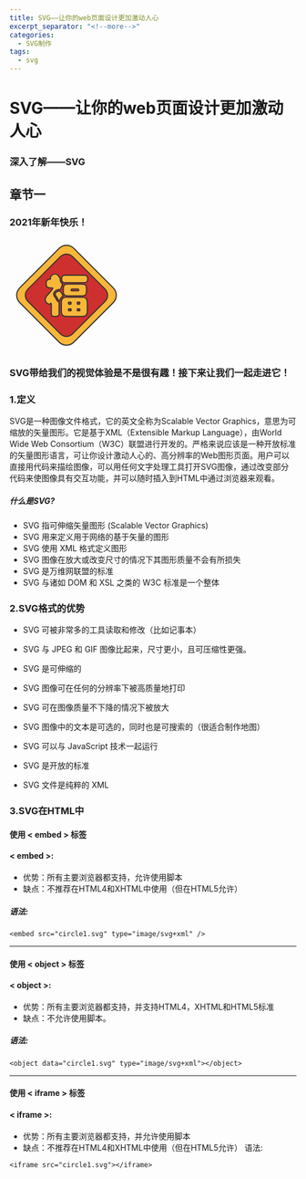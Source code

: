 ```yaml
---
title: SVG——让你的web页面设计更加激动人心
excerpt_separator: "<!--more-->"
categories: 
  - SVG制作
tags:
  - svg
---
```


# SVG——让你的web页面设计更加激动人心
### 深入了解——SVG
## 章节一
<!--more-->

### 2021年新年快乐！  
<section>
<svg t="1610248144576" class="icon" viewBox="0 0 1024 1024" version="1.1" xmlns="http://www.w3.org/2000/svg" p-id="1198" width="200" height="200"><path d="M91.3 446.2L445.8 91.7c36.6-36.6 96-36.6 132.6 0l354.5 354.5c36.6 36.6 36.6 96 0 132.6L578.4 933.4c-36.6 36.6-96 36.6-132.6 0L91.3 578.9c-36.7-36.7-36.7-96 0-132.7z" fill="#F8B739" p-id="1199"></path><path d="M512.1 965.8c-26.4 0-51.2-10.3-69.8-28.9L87.7 582.4c-18.7-18.7-28.9-43.5-28.9-69.8 0-26.4 10.3-51.2 28.9-69.8L442.2 88.2c38.5-38.5 101.2-38.5 139.7 0l354.5 354.5c18.7 18.7 28.9 43.5 28.9 69.8 0 26.4-10.3 51.2-28.9 69.8L581.9 936.9c-18.6 18.7-43.4 28.9-69.8 28.9zM91.3 446.2l3.5 3.5c-16.8 16.8-26 39.1-26 62.8 0 23.7 9.2 46 26 62.8l354.5 354.5c16.8 16.8 39.1 26 62.8 26s46-9.2 62.8-26l354.5-354.5c16.8-16.8 26-39.1 26-62.8 0-23.7-9.2-46-26-62.8L574.8 95.3c-34.6-34.6-90.9-34.6-125.5 0L94.8 449.8l-3.5-3.6z" fill="#333333" p-id="1200"></path><path d="M165 457.9l292.4-292.4c30.2-30.2 79.2-30.2 109.4 0l292.4 292.4c30.2 30.2 30.2 79.2 0 109.4L566.8 859.6c-30.2 30.2-79.2 30.2-109.4 0L165 567.2c-30.2-30.2-30.2-79.1 0-109.3z" fill="#CE302F" p-id="1201"></path><path d="M512.1 887.2c-21.1 0-42.2-8-58.2-24.1L161.5 570.8c-15.6-15.6-24.1-36.2-24.1-58.2s8.6-42.7 24.1-58.2l3.5 3.5-3.5-3.5L453.9 162c32.1-32.1 84.3-32.1 116.4 0l292.4 292.4c15.6 15.6 24.1 36.2 24.1 58.2s-8.6 42.7-24.1 58.2L570.3 863.2c-16.1 16-37.1 24-58.2 24z m0-739.3c-18.5 0-37 7.1-51.2 21.2L168.5 461.4c-13.7 13.7-21.2 31.8-21.2 51.2s7.5 37.5 21.2 51.2l292.4 292.4c28.2 28.2 74.1 28.2 102.3 0l292.4-292.4c13.7-13.7 21.2-31.8 21.2-51.2s-7.5-37.5-21.2-51.2L563.2 169c-14.1-14.1-32.6-21.1-51.1-21.1z" fill="#333333" p-id="1202"></path><path d="M366.3 446.7c-13.8 0-23.5-2.8-29-8.5S329 422.8 329 409c0-13.8 2.8-23.9 8.5-30.4s15.3-9.7 28.8-9.7c1.6 0 2.2-1.2 1.6-3.6-0.5-2.4-0.8-4.6-0.8-6.5 0-9.7 4.7-18.2 14-25.5 9.3-7.3 18.7-10.9 28.2-10.9 4.9 0 9.5 0.9 13.8 2.6 4.3 1.8 7.8 3.9 10.5 6.5s6.5 7.5 11.4 14.8c4.9 7.3 7.8 12.1 8.9 14.4 1.1 2.3 1.6 6.5 1.6 12.6s1.3 11.9 3.9 17.4c2.6 5.5 6 10 10.3 13.4 4.3 3.4 6.5 5.6 6.5 6.7 0 1.6-2.8 9.9-8.5 24.9-5.7 15-8.9 23.3-9.7 24.7-0.8 1.5-1.7 2.2-2.6 2.2-1 0-2.4-0.3-4.3-1s-4.5-1-7.7-1c-10.3 0-20.7 4.5-31.2 13.6s-15.8 18-15.8 26.8 3 17.2 9.1 25.3c6.1 8.1 12.9 18.9 20.5 32.4 4.6 7.3 9.5 11.9 14.6 13.8 3.5 1.1 5.3 3.8 5.3 8.1v95.3c0 10.5-2.5 17.7-7.5 21.5-5 3.8-14.3 5.7-27.8 5.7s-22.7-1.8-27.6-5.3c-4.9-3.5-7.3-10.8-7.3-21.9V592c0-4.3-1.4-6.5-4.1-6.5-1.1 0-2.2 0.5-3.2 1.6-3.5 3.8-8.1 5.7-13.8 5.7-5.7 0-12.6-4.2-20.9-12.6-8.3-8.4-12.4-17.4-12.4-27.2 0-14.3 7.3-29.1 21.9-44.2 7.8-8.4 17.4-19.4 28.6-33.1 11.2-13.6 16.8-21.9 16.8-24.7s-1.9-4.3-5.7-4.3h-16.6z m107.4 55.9c2.2 7.3 4.7 12.6 7.7 15.8 0.3 0.5 0.4 1.2 0.4 1.8 0 0.7-0.8 1.4-2.4 2.2-13.5 5.7-21.9 16.9-25.1 33.7-0.5 2.4-2 3.6-4.5 3.6-5.1 0-10-4.1-14.6-12.4-4.6-8.2-10.5-17.4-17.8-27.4-4.3-6.2-6.5-12.3-6.5-18.2 0-5.9 3.6-11.9 10.7-17.8 7.2-5.9 14.2-8.9 21.1-8.9s13.5 3.6 19.9 10.9c6.3 7.4 10.1 12.9 11.1 16.7zM699.2 649c0 20.3-3.5 34.3-10.5 42-7 7.7-19.3 11.6-36.9 11.6H513.1c-17.6 0-29.9-3.9-36.9-11.6-7-7.7-10.5-21.7-10.5-42v-64.9c0-20.3 3.6-34.3 10.7-42 7.2-7.7 19.4-11.6 36.7-11.6h138.7c17.3 0 29.5 3.9 36.7 11.6 7.2 7.7 10.7 21.7 10.7 42V649z m-23.9-316.7c18.4 0 27.6 10.9 27.6 32.8 0 22.4-9.2 33.7-27.6 33.7H496.5c-18.4 0-27.6-11.1-27.6-33.3 0-22.2 9.2-33.3 27.6-33.3h178.8z m-30.8 79.5c14.6 0 25.1 1.4 31.6 4.1 6.5 2.7 10.7 7.6 12.8 14.8 2 7.2 3 18.7 3 34.7 0 24.9-3.7 40-11.2 45.4-7.4 5.4-19.5 8.1-36.3 8.1H531.7c-16.8 0-28.9-2.7-36.5-8.1-7.6-5.4-11.4-18.3-11.4-38.7 0-20.4 1-34.2 3-41.4 2-7.2 6.3-12.1 12.8-14.8 6.5-2.7 17.2-4.1 32-4.1h112.9z m-95.3 180.4c1.9 0 3.1-0.5 3.6-1.6s0.8-3.4 0.8-6.9c0-3.5-0.2-5.9-0.6-7.1-0.4-1.2-1.7-1.8-3.9-1.8h-14.6c-1.9 0-3.2 0.5-3.9 1.6-0.7 1.1-1 3.4-1 7.1s0.3 6 1 7.1c0.7 1.1 2 1.6 3.9 1.6h14.7z m0 59.7c1.9 0 3.1-0.5 3.6-1.6s0.8-3.5 0.8-7.3-0.3-6.2-0.8-7.1c-0.5-1-1.8-1.4-3.6-1.4h-14.6c-1.9 0-3.2 0.5-3.9 1.6-0.7 1.1-1 3.4-1 7.1 0 3.6 0.3 6 1 7.1 0.7 1.1 2 1.6 3.9 1.6h14.6zM614.9 473c5.1 0 7.7-2.8 7.7-8.3 0-5.5-2.6-8.3-7.7-8.3h-53.5c-5.4 0-8.1 2.8-8.1 8.3 0 5.5 2.7 8.3 8.1 8.3h53.5z m12.5 119.2c2.2 0 3.5-0.7 4.1-2 0.5-1.4 0.8-3.6 0.8-6.9 0-3.2-0.3-5.5-0.8-6.7-0.5-1.2-1.9-1.8-4.1-1.8h-14.2c-1.9 0-3.2 0.5-3.9 1.6-0.7 1.1-1 3.4-1 7.1s0.3 6 1 7.1c0.7 1.1 2 1.6 3.9 1.6h14.2z m0 59.7c2.2 0 3.5-0.5 4.1-1.6 0.5-1.1 0.8-3.5 0.8-7.3s-0.3-6.2-0.8-7.1c-0.5-1-1.9-1.4-4.1-1.4h-14.2c-1.9 0-3.2 0.5-3.9 1.6-0.7 1.1-1 3.4-1 6.9 0 3.5 0.3 5.9 1 7.1 0.7 1.2 2 1.8 3.9 1.8h14.2z" fill="#F8B739" p-id="1203"></path><path d="M410.5 707.9c-14.7 0-24.7-2-30.5-6.2-6.3-4.6-9.4-13-9.4-26v-83.9-0.1c-4.3 3.9-9.7 5.9-16.1 5.9-7.1 0-15.1-4.6-24.5-14.1-9.2-9.3-13.8-19.6-13.8-30.7 0-15.6 7.8-31.6 23.3-47.7 7.7-8.2 17.2-19.2 28.3-32.8 10.8-13.2 14.2-18.7 15.3-20.8h-16.8c-15.3 0-26-3.3-32.6-10-6.5-6.7-9.7-17.4-9.7-32.7 0-15 3.3-26.3 9.8-33.7 6.1-6.9 15.8-10.8 28.8-11.4-0.3-1.9-0.5-3.6-0.5-5.2 0-11.3 5.4-21.2 15.9-29.5 10.2-8 20.7-12 31.3-12 5.5 0 10.8 1 15.7 3 4.9 2 9 4.5 12.1 7.5 3 2.9 7 8 12.1 15.7 5 7.6 8.1 12.5 9.3 15 1.4 3.1 2.1 7.7 2.1 14.7 0 5.3 1.1 10.5 3.4 15.3 2.2 4.8 5.2 8.7 8.9 11.5 6.4 5 8.4 7.6 8.4 10.6 0 1.4 0 3.3-8.8 26.7-7.6 20.1-9.3 24.1-10 25.4-2.2 4-5 4.8-7 4.8-1.6 0-3.5-0.4-5.9-1.3-0.9-0.3-2.7-0.7-6-0.7-9 0-18.4 4.2-28 12.4-9.3 8-14.1 15.8-14.1 23 0 7.7 2.7 15.1 8.1 22.3 6.2 8.2 13.1 19.3 20.8 32.9 3.9 6.2 7.9 10.1 11.9 11.6 5.5 1.8 8.6 6.4 8.6 12.8v95.3c0 12.1-3.2 20.7-9.5 25.5-6.1 4.8-16.1 6.9-30.9 6.9z m-38.9-127.6c1.5 0 9.1 0.6 9.1 11.5v83.9c0 9.2 1.8 15.4 5.2 17.8 2.7 2 9.2 4.3 24.6 4.3 15.4 0 21.9-2.5 24.8-4.7 3.7-2.8 5.5-8.7 5.5-17.5v-95.3c0-2.8-0.9-3.1-1.7-3.3l-0.2-0.1c-6.3-2.3-11.9-7.5-17.1-15.8l-0.1-0.2c-7.4-13.3-14.2-24-20.1-31.9-6.7-9-10.1-18.5-10.1-28.3 0-10.3 5.9-20.5 17.6-30.6 11.4-9.8 23-14.8 34.5-14.8 3.8 0 6.9 0.4 9.4 1.3 0.5 0.2 0.8 0.3 1.2 0.4 0.8-1.8 3-7.1 9.1-23.4 5.4-14.4 7.3-20 7.9-22.2-0.7-0.7-1.9-1.8-4.3-3.7-4.9-3.9-8.9-9-11.8-15.2-2.9-6.2-4.3-12.7-4.3-19.5 0-7.2-0.8-9.7-1.2-10.5-0.7-1.4-2.7-5-8.6-13.7-5.8-8.6-9-12.4-10.6-14-2.2-2.1-5.3-4-9-5.5s-7.7-2.3-11.9-2.3c-8.3 0-16.7 3.3-25.1 9.9-8.1 6.4-12.1 13.4-12.1 21.6 0 1.5 0.2 3.3 0.7 5.4 0.7 3 0.3 5.5-1.2 7.3-1.3 1.6-3.1 2.4-5.3 2.4-11.9 0-20.4 2.7-25 8-4.8 5.5-7.3 14.6-7.3 27.1 0 12.4 2.3 21 6.9 25.7 4.5 4.7 13.1 7 25.4 7h16.6c7.9 0 10.7 4.8 10.7 9.3 0 3.1-1.4 7.7-18 27.9-11.2 13.7-20.9 24.9-28.8 33.3-13.7 14.2-20.5 27.9-20.5 40.8 0 8.5 3.6 16.2 10.9 23.7 9.5 9.6 14.9 11.1 17.3 11.1 4.3 0 7.6-1.3 10.1-4.1l0.1-0.1c2.4-2.4 5-3 6.7-3z m-1.3 9.3z m-7.2-222.9z m288.7 340.8H513.1c-19 0-32.6-4.4-40.6-13.2-8-8.7-11.8-23.6-11.8-45.3v-64.9c0-21.8 4-36.6 12.1-45.4 8.1-8.7 21.7-13.2 40.4-13.2h138.7c18.7 0 32.2 4.4 40.4 13.2 8.1 8.8 12.1 23.6 12.1 45.4V649c0 21.8-3.9 36.6-11.9 45.3-8.1 8.8-21.8 13.2-40.7 13.2zM513.1 535.6c-15.8 0-26.9 3.4-33 10-6.2 6.7-9.4 19.7-9.4 38.6V649c0 18.9 3.1 31.9 9.2 38.6 6 6.6 17.2 9.9 33.2 9.9h138.7c16 0 27.2-3.3 33.2-9.9 6.1-6.7 9.2-19.7 9.2-38.6v-64.9c0-18.9-3.2-31.8-9.4-38.6-6.1-6.6-17.3-10-33-10H513.1z m114.3 121.3h-14.2c-5 0-7.3-2.8-8.2-4.4-1.1-2-1.6-5-1.6-9.5 0-4.7 0.5-7.6 1.8-9.6 0.9-1.5 3.2-4 8.1-4h14.2c4.1 0 6.9 1.3 8.4 3.9 1 1.8 1.5 4.6 1.5 9.6 0 4.8-0.4 7.6-1.3 9.5-1.1 2.1-3.4 4.5-8.7 4.5z m-13.8-10h13.5c0.1-0.8 0.2-2.1 0.2-3.9 0-1.6-0.1-2.8-0.1-3.5h-13.6c-0.1 0.7-0.2 1.8-0.2 3.5 0 1.9 0.1 3.1 0.2 3.9z m-0.7-0.1z m-63.7 10.1h-14.6c-4.9 0-7.2-2.5-8.1-4-1.2-2-1.8-4.9-1.8-9.7 0-4.9 0.5-7.8 1.8-9.8 0.9-1.5 3.2-4 8.1-4h14.6c4.7 0 7 2.1 8 3.9 1 1.8 1.5 4.6 1.5 9.6 0 4.8-0.4 7.6-1.3 9.5-0.9 1.7-3.1 4.5-8.2 4.5z m-14.1-9.1z m-0.2-0.9h13.6c0.1-0.8 0.2-2.1 0.2-3.9 0-1.6-0.1-2.8-0.1-3.5H535c-0.1 0.7-0.2 1.9-0.2 3.7s0 2.9 0.1 3.7z m14.7-0.1z m-14.5-8.4z m92.3-41.2h-14.2c-4.9 0-7.2-2.5-8.1-4-1.2-2-1.8-4.9-1.8-9.7 0-4.8 0.5-7.8 1.8-9.7 0.9-1.5 3.2-4 8.1-4h14.2c5.6 0 7.8 3 8.6 4.8 0.9 2 1.2 4.6 1.2 8.7 0 4-0.4 6.8-1.2 8.7-0.5 1.6-2.6 5.2-8.6 5.2z m-13.8-10h13.5c0.1-0.8 0.2-2 0.2-3.9 0-1.7-0.1-2.8-0.2-3.5h-13.6c-0.1 0.7-0.2 1.9-0.2 3.7 0.1 1.9 0.2 3 0.3 3.7z m-0.9-7.4z m-63.5 17.4h-14.6c-4.9 0-7.2-2.5-8.1-4-1.2-2-1.8-4.9-1.8-9.7 0-4.8 0.5-7.8 1.8-9.7 0.9-1.5 3.2-4 8.1-4h14.6c6.2 0 8.1 3.7 8.6 5.2 0.6 1.8 0.9 4.5 0.9 8.7 0 4.5-0.4 7.3-1.3 9.1-0.9 1.7-3.1 4.4-8.2 4.4z m-14.1-9z m-0.2-1h13.6c0.1-0.7 0.1-1.9 0.1-3.5 0-1.8-0.1-3.1-0.1-3.9h-13.6c-0.1 0.7-0.2 1.9-0.2 3.7 0 1.9 0.1 3 0.2 3.7z m-0.8-7.4z m-84.3-15c-7.1 0-13.4-5-19-14.9-4.5-8.1-10.4-17.1-17.5-26.9l-0.1-0.1c-4.9-7-7.4-14.1-7.4-21.1 0-7.5 4.2-14.8 12.6-21.7 8.1-6.7 16.2-10.1 24.3-10.1 8.4 0 16.3 4.3 23.6 12.7 7 8 10.9 13.9 12.2 18.5 1.9 6.5 4.1 11.2 6.6 13.8l0.5 0.5 0.3 0.7c0.6 1.2 0.9 2.6 0.9 4 0 4.1-3.9 6.1-5.2 6.7l-0.3 0.1c-12 5-19.2 14.8-22.2 30v0.1c-1 4.9-4.5 7.7-9.3 7.7z m-28.3-47.6c7.3 10.1 13.5 19.4 18.1 27.8 3.4 6.1 6.9 9.5 9.9 9.8 3.5-17.3 12.2-29.4 26-36-2.5-3.7-4.6-8.5-6.5-14.8-0.5-1.7-2.5-5.9-10.1-14.7-5.3-6.1-10.7-9.2-16.1-9.2-5.7 0-11.7 2.6-17.9 7.8-5.9 4.9-8.9 9.6-8.9 14-0.1 4.8 1.8 9.9 5.5 15.3z m223 6.6H531.7c-18 0-30.9-3-39.4-9-9-6.5-13.4-20.5-13.4-42.8 0-21.1 1.1-35 3.2-42.7 2.5-8.7 7.7-14.7 15.7-18.1 7.2-3 18.3-4.4 34-4.4h112.7c15.4 0 26.4 1.5 33.6 4.4 7.9 3.3 13.2 9.4 15.7 18.1 2.2 7.7 3.2 19.5 3.2 36 0 27.2-4.2 42.9-13.2 49.5-8.5 6.1-21.3 9-39.3 9z m-112.8-107c-14.1 0-24.3 1.2-30.1 3.7-5 2.1-8.3 5.9-9.9 11.5-1.9 6.7-2.9 20.1-2.9 40 0 23.2 5 31.6 9.3 34.7 6.7 4.8 18 7.2 33.6 7.2h112.7c15.6 0 26.8-2.4 33.4-7.2 3.4-2.5 9.1-11.1 9.1-41.4 0-15.4-1-26.6-2.9-33.3-1.6-5.7-4.8-9.4-9.9-11.5-5.9-2.4-15.8-3.7-29.7-3.7H531.7z m83.2 61.2h-53.5c-8.2 0-13.1-5-13.1-13.3s4.9-13.3 13.1-13.3h53.5c8 0 12.7 5 12.7 13.3s-4.8 13.3-12.7 13.3z m-53.6-16.6c-2.5 0-3.1 0.4-3.1 3.3s0.6 3.3 3.1 3.3h53.5c1.9 0 2.7 0 2.7-3.3s-0.8-3.3-2.7-3.3h-53.5z m114-57.6H496.5c-14.9 0-32.6-6.6-32.6-38.3 0-31.6 17.7-38.3 32.6-38.3h178.8c14.9 0 32.6 6.6 32.6 37.8 0 32.1-17.7 38.8-32.6 38.8z m-178.8-66.5c-10.5 0-22.6 3.2-22.6 28.3 0 25 12.1 28.3 22.6 28.3h178.8c10.5 0 22.6-3.3 22.6-28.7 0-24.7-12.1-27.8-22.6-27.8H496.5z" fill="#333333" p-id="1204"></path></svg>

</section>

### SVG带给我们的视觉体验是不是很有趣！接下来让我们一起走进它！

### 1.定义
SVG是一种图像文件格式，它的英文全称为Scalable Vector Graphics，意思为可缩放的矢量图形。它是基于XML（Extensible Markup Language），由World Wide Web Consortium（W3C）联盟进行开发的。严格来说应该是一种开放标准的矢量图形语言，可让你设计激动人心的、高分辨率的Web图形页面。用户可以直接用代码来描绘图像，可以用任何文字处理工具打开SVG图像，通过改变部分代码来使图像具有交互功能，并可以随时插入到HTML中通过浏览器来观看。

##### 什么是SVG?

* SVG 指可伸缩矢量图形 (Scalable Vector Graphics)
* SVG 用来定义用于网络的基于矢量的图形
* SVG 使用 XML 格式定义图形
* SVG 图像在放大或改变尺寸的情况下其图形质量不会有所损失
* SVG 是万维网联盟的标准
* SVG 与诸如 DOM 和 XSL 之类的 W3C 标准是一个整体

### 2.SVG格式的优势
* SVG 可被非常多的工具读取和修改（比如记事本）

* SVG 与 JPEG 和 GIF 图像比起来，尺寸更小，且可压缩性更强。

* SVG 是可伸缩的

* SVG 图像可在任何的分辨率下被高质量地打印

* SVG 可在图像质量不下降的情况下被放大

* SVG 图像中的文本是可选的，同时也是可搜索的（很适合制作地图）

* SVG 可以与 JavaScript 技术一起运行

* SVG 是开放的标准

* SVG 文件是纯粹的 XML

### 3.SVG在HTML中
#### 使用 < embed > 标签
#### < embed >:

* 优势：所有主要浏览器都支持，允许使用脚本
* 缺点：不推荐在HTML4和XHTML中使用（但在HTML5允许）

##### 语法:
```
<embed src="circle1.svg" type="image/svg+xml" />
```
---
#### 使用 < object > 标签
#### < object >:

* 优势：所有主要浏览器都支持，并支持HTML4，XHTML和HTML5标准
* 缺点：不允许使用脚本。
##### 语法:
```
<object data="circle1.svg" type="image/svg+xml"></object>
```
---
#### 使用 < iframe > 标签
#### < iframe >:

* 优势：所有主要浏览器都支持，并允许使用脚本
* 缺点：不推荐在HTML4和XHTML中使用（但在HTML5允许）
语法:
```
<iframe src="circle1.svg"></iframe>
```
